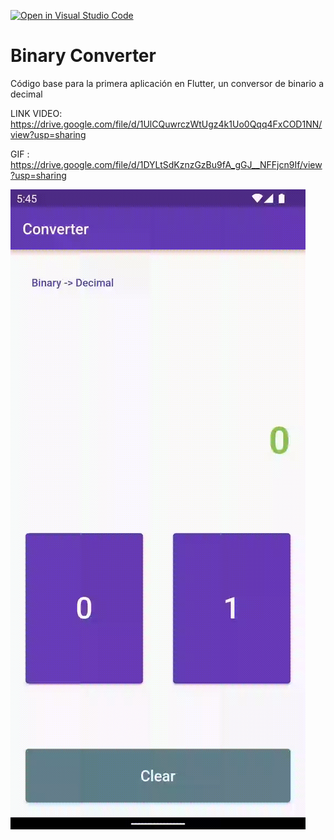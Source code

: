 [![Open in Visual Studio Code](https://classroom.github.com/assets/open-in-vscode-f059dc9a6f8d3a56e377f745f24479a46679e63a5d9fe6f495e02850cd0d8118.svg)](https://classroom.github.com/online_ide?assignment_repo_id=7173769&assignment_repo_type=AssignmentRepo)
# Binary Converter

Código base para la primera aplicación en Flutter, un conversor de binario a decimal

LINK VIDEO: https://drive.google.com/file/d/1UlCQuwrczWtUgz4k1Uo0Qqq4FxCOD1NN/view?usp=sharing 

GIF : https://drive.google.com/file/d/1DYLtSdKznzGzBu9fA_gGJ__NFFjcn9If/view?usp=sharing

![Alt text](app_preview.gif?raw=true "Title")



